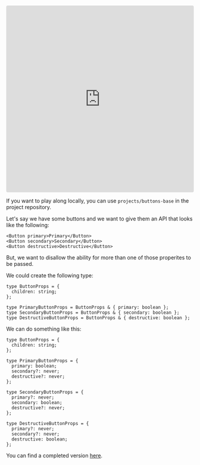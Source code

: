 <iframe src="https://codesandbox.io/embed/buttons-8yquq?fontsize=14&hidenavigation=1&module=%2Fsrc%2FApplication.tsx&theme=dark"
     style="width:100%; height:500px; border:0; border-radius: 4px; overflow:hidden;"
     title="buttons"
     allow="accelerometer; ambient-light-sensor; camera; encrypted-media; geolocation; gyroscope; hid; microphone; midi; payment; usb; vr; xr-spatial-tracking"
     sandbox="allow-forms allow-modals allow-popups allow-presentation allow-same-origin allow-scripts"
   ></iframe>

If you want to play along locally, you can use `projects/buttons-base` in the project repository.

Let's say we have some buttons and we want to give them an API that looks like the following:

````tsx
<Button primary>Primary</Button>
<Button secondary>Secondary</Button>
<Button destructive>Destructive</Button>
````

But, we want to disallow the ability for more than one of those properites to be passed.

We could create the following type:

````tsx
type ButtonProps = {
  children: string;
};

type PrimaryButtonProps = ButtonProps & { primary: boolean };
type SecondaryButtonProps = ButtonProps & { secondary: boolean };
type DestructiveButtonProps = ButtonProps & { destructive: boolean };
````

We can do something like this:

````tsx
type ButtonProps = {
  children: string;
};

type PrimaryButtonProps = {
  primary: boolean;
  secondary?: never;
  destructive?: never;
};

type SecondaryButtonProps = {
  primary?: never;
  secondary: boolean;
  destructive?: never;
};

type DestructiveButtonProps = {
  primary?: never;
  secondary?: never;
  destructive: boolean;
};
````

You can find a completed version [here](https://codesandbox.io/s/buttons-complete-732fx).
